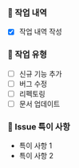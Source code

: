 ### 📙 작업 내역

- [x] 작업 내역 작성

### 📘 작업 유형

- [ ] 신규 기능 추가
- [ ] 버그 수정
- [ ] 리펙토링
- [ ] 문서 업데이트

### 📝 Issue 특이 사항

- 특이 사항 1
- 특이 사항 2

<br/><br/>